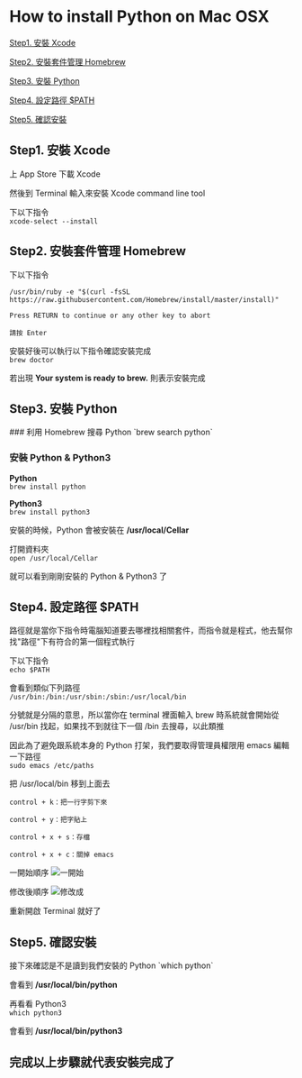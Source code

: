 # How to install Python on Mac OSX

[Step1. 安裝 Xcode](#tag-xcode)

[Step2. 安裝套件管理 Homebrew](#two)

[Step3. 安裝 Python](#three)

[Step4. 設定路徑 $PATH](#four)

[Step5. 確認安裝](#five)

<h2 id="tag-xcode"> Step1. 安裝 Xcode </h2>

上 App Store 下載 Xcode

然後到 Terminal 輸入來安裝 Xcode command line tool  

下以下指令  
`xcode-select --install`  

<h2 id="two"> Step2. 安裝套件管理 Homebrew </h2>

下以下指令  
```
/usr/bin/ruby -e "$(curl -fsSL https://raw.githubusercontent.com/Homebrew/install/master/install)"
```  

```
Press RETURN to continue or any other key to abort

請按 Enter
```  

安裝好後可以執行以下指令確認安裝完成  
`brew doctor`  

若出現 **Your system is ready to brew.** 則表示安裝完成  

<h2 id="three"> Step3. 安裝 Python </h2>
### 利用 Homebrew 搜尋 Python  
`brew search python`  

### 安裝 Python & Python3  

**Python**  
`brew install python`  

**Python3**  
`brew install python3`  

安裝的時候，Python 會被安裝在  **/usr/local/Cellar**  

打開資料夾  
`open /usr/local/Cellar`  

就可以看到剛剛安裝的 Python & Python3 了  

<h2 id="four"> Step4. 設定路徑 $PATH </h2>
路徑就是當你下指令時電腦知道要去哪裡找相關套件，而指令就是程式，他去幫你找"路徑"下有符合的第一個程式執行  

下以下指令  
`echo $PATH`  

會看到類似下列路徑  
`/usr/bin:/bin:/usr/sbin:/sbin:/usr/local/bin`  

分號就是分隔的意思，所以當你在 terminal 裡面輸入 brew 時系統就會開始從 /usr/bin 找起，如果找不到就往下一個 /bin 去搜尋，以此類推  

因此為了避免跟系統本身的 Python 打架，我們要取得管理員權限用 emacs 編輯一下路徑  
`sudo emacs /etc/paths`   

把 /usr/local/bin 移到上面去  

```
control + k：把一行字剪下來

control + y：把字貼上

control + x + s：存檔

control + x + c：關掉 emacs
```  

一開始順序
![一開始](https://i.imgur.com/XKxuTaK.png)

修改後順序
![修改成](https://i.imgur.com/FOAmJzd.png)

重新開啟 Terminal 就好了  

<h2 id="five"> Step5. 確認安裝  </h2>
接下來確認是不是讀到我們安裝的 Python  
`which python`  

會看到 **/usr/local/bin/python**  

再看看 Python3  
`which python3` 

會看到 **/usr/local/bin/python3**  

## 完成以上步驟就代表安裝完成了
